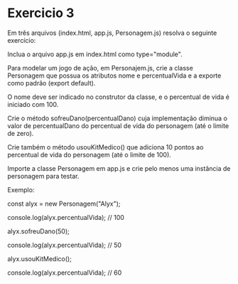 # Exercicio 3

Em três arquivos (index.html, app.js, Personagem.js) resolva o seguinte exercício:

Inclua o arquivo app.js em index.html como type="module".

Para modelar um jogo de ação, em Personajem.js, crie a classe Personagem que possua os atributos nome e percentualVida e a exporte como padrão (export default).

O nome deve ser indicado no construtor da classe, e o percentual de vida é iniciado com 100.

Crie o método sofreuDano(percentualDano) cuja implementação diminua o valor de percentualDano do percentual de vida do personagem
(até o limite de zero).

Crie também o método usouKitMedico() que adiciona 10 pontos ao percentual de vida do personagem (até o limite de 100).

Importe a classe Personagem em app.js e crie pelo menos uma instância de personagem para testar.

Exemplo:

const alyx = new Personagem("Alyx");

console.log(alyx.percentualVida); // 100

alyx.sofreuDano(50);

console.log(alyx.percentualVida); // 50

alyx.usouKitMedico();

console.log(alyx.percentualVida); // 60
